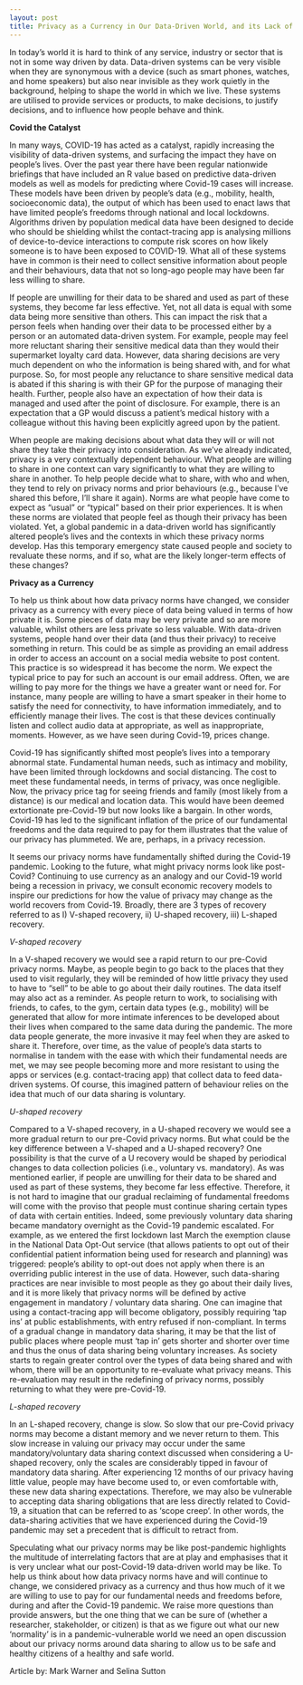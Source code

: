 ```yaml
---
layout: post
title: Privacy as a Currency in Our Data-Driven World, and its Lack of Value in Emergency Contexts
---
```


In today’s world it is hard to think of any service, industry or sector that is not in some way driven by data. Data-driven systems can be very visible when they are synonymous with a device (such as smart phones, watches, and home speakers) but also near invisible as they work quietly in the background, helping to shape the world in which we live. These systems are utilised to provide services or products, to make decisions, to justify decisions, and to influence how people behave and think.

<b>Covid the Catalyst</b>

In many ways, COVID-19 has acted as a catalyst, rapidly increasing the visibility of data-driven systems, and surfacing the impact they have on people’s lives. Over the past year there have been regular nationwide briefings that have included an R value based on predictive data-driven models as well as models for predicting where Covid-19 cases will increase. These models have been driven by people’s data (e.g., mobility, health, socioeconomic data), the output of which has been used to enact laws that have limited people’s freedoms through national and local lockdowns. Algorithms driven by population medical data have been designed to decide who should be shielding whilst the contact-tracing app is analysing millions of device-to-device interactions to compute risk scores on how likely someone is to have been exposed to COVID-19. What all of these systems have in common is their need to collect sensitive information about people and their behaviours, data that not so long-ago people may have been far less willing to share.

If people are unwilling for their data to be shared and used as part of these systems, they become far less effective. Yet, not all data is equal with some data being more sensitive than others. This can impact the risk that a person feels when handing over their data to be processed either by a person or an automated data-driven system. For example, people may feel more reluctant sharing their sensitive medical data than they would their supermarket loyalty card data. However, data sharing decisions are very much dependent on who the information is being shared with, and for what purpose. So, for most people any reluctance to share sensitive medical data is abated if this sharing is with their GP for the purpose of managing their health. Further, people also have an expectation of how their data is managed and used after the point of disclosure. For example, there is an expectation that a GP would discuss a patient’s medical history with a colleague without this having been explicitly agreed upon by the patient.

When people are making decisions about what data they will or will not share they take their privacy into consideration. As we’ve already indicated, privacy is a very contextually dependent behaviour. What people are willing to share in one context can vary significantly to what they are willing to share in another. To help people decide what to share, with who and when, they tend to rely on privacy norms and prior behaviours (e.g., because I’ve shared this before, I’ll share it again). Norms are what people have come to expect as “usual” or “typical” based on their prior experiences. It is when these norms are violated that people feel as though their privacy has been violated. Yet, a global pandemic in a data-driven world has significantly altered people’s lives and the contexts in which these privacy norms develop. Has this temporary emergency state caused people and society to revaluate these norms, and if so, what are the likely longer-term effects of these changes?

<b>Privacy as a Currency</b>

To help us think about how data privacy norms have changed, we consider privacy as a currency with every piece of data being valued in terms of how private it is. Some pieces of data may be very private and so are more valuable, whilst others are less private so less valuable. With data-driven systems, people hand over their data (and thus their privacy) to receive something in return. This could be as simple as providing an email address in order to access an account on a social media website to post content. This practice is so widespread it has become the norm. We expect the typical price to pay for such an account is our email address. Often, we are willing to pay more for the things we have a greater want or need for. For instance, many people are willing to have a smart speaker in their home to satisfy the need for connectivity, to have information immediately, and to efficiently manage their lives. The cost is that these devices continually listen and collect audio data at appropriate, as well as inappropriate, moments. However, as we have seen during Covid-19, prices change.

Covid-19 has significantly shifted most people’s lives into a temporary abnormal state. Fundamental human needs, such as intimacy and mobility, have been limited through lockdowns and social distancing. The cost to meet these fundamental needs, in terms of privacy, was once negligible. Now, the privacy price tag for seeing friends and family (most likely from a distance) is our medical and location data. This would have been deemed extortionate pre-Covid-19 but now looks like a bargain. In other words, Covid-19 has led to the significant inflation of the price of our fundamental freedoms and the data required to pay for them illustrates that the value of our privacy has plummeted. We are, perhaps, in a privacy recession.

It seems our privacy norms have fundamentally shifted during the Covid-19 pandemic. Looking to the future, what might privacy norms look like post-Covid? Continuing to use currency as an analogy and our Covid-19 world being a recession in privacy, we consult economic recovery models to inspire our predictions for how the value of privacy may change as the world recovers from Covid-19. Broadly, there are 3 types of recovery referred to as I) V-shaped recovery, ii) U-shaped recovery, iii) L-shaped recovery.

<i>V-shaped recovery</i>

In a V-shaped recovery we would see a rapid return to our pre-Covid privacy norms. Maybe, as people begin to go back to the places that they used to visit regularly, they will be reminded of how little privacy they used to have to “sell” to be able to go about their daily routines. The data itself may also act as a reminder. As people return to work, to socialising with friends, to cafes, to the gym, certain data types (e.g., mobility) will be generated that allow for more intimate inferences to be developed about their lives when compared to the same data during the pandemic. The more data people generate, the more invasive it may feel when they are asked to share it. Therefore, over time, as the value of people’s data starts to normalise in tandem with the ease with which their fundamental needs are met, we may see people becoming more and more resistant to using the apps or services (e.g. contact-tracing app) that collect data to feed data-driven systems. Of course, this imagined pattern of behaviour relies on the idea that much of our data sharing is voluntary.

<i>U-shaped recovery</i>

Compared to a V-shaped recovery, in a U-shaped recovery we would see a more gradual return to our pre-Covid privacy norms. But what could be the key difference between a V-shaped and a U-shaped recovery? One possibility is that the curve of a U recovery would be shaped by periodical changes to data collection policies (i.e., voluntary vs. mandatory). As was mentioned earlier, if people are unwilling for their data to be shared and used as part of these systems, they become far less effective. Therefore, it is not hard to imagine that our gradual reclaiming of fundamental freedoms will come with the proviso that people must continue sharing certain types of data with certain entities. Indeed, some previously voluntary data sharing became mandatory overnight as the Covid-19 pandemic escalated. For example, as we entered the first lockdown last March the exemption clause in the National Data Opt-Out service (that allows patients to opt out of their confidential patient information being used for research and planning) was triggered: people’s ability to opt-out does not apply when there is an overriding public interest in the use of data. However, such data-sharing practices are near invisible to most people as they go about their daily lives, and it is more likely that privacy norms will be defined by active engagement in mandatory / voluntary data sharing. One can imagine that using a contact-tracing app will become obligatory, possibly requiring ‘tap ins’ at public establishments, with entry refused if non-compliant. In terms of a gradual change in mandatory data sharing, it may be that the list of public places where people must ‘tap in’ gets shorter and shorter over time and thus the onus of data sharing being voluntary increases. As society starts to regain greater control over the types of data being shared and with whom, there will be an opportunity to re-evaluate what privacy means. This re-evaluation may result in the redefining of privacy norms, possibly returning to what they were pre-Covid-19.

<i>L-shaped recovery</i>

In an L-shaped recovery, change is slow. So slow that our pre-Covid privacy norms may become a distant memory and we never return to them. This slow increase in valuing our privacy may occur under the same mandatory/voluntary data sharing context discussed when considering a U-shaped recovery, only the scales are considerably tipped in favour of mandatory data sharing. After experiencing 12 months of our privacy having little value, people may have become used to, or even comfortable with, these new data sharing expectations. Therefore, we may also be vulnerable to accepting data sharing obligations that are less directly related to Covid-19, a situation that can be referred to as ‘scope creep’. In other words, the data-sharing activities that we have experienced during the Covid-19 pandemic may set a precedent that is difficult to retract from.

Speculating what our privacy norms may be like post-pandemic highlights the multitude of interrelating factors that are at play and emphasises that it is very unclear what our post-Covid-19 data-driven world may be like. To help us think about how data privacy norms have and will continue to change, we considered privacy as a currency and thus how much of it we are willing to use to pay for our fundamental needs and freedoms before, during and after the Covid-19 pandemic. We raise more questions than provide answers, but the one thing that we can be sure of (whether a researcher, stakeholder, or citizen) is that as we figure out what our new ‘normality’ is in a pandemic-vulnerable world we need an open discussion about our privacy norms around data sharing to allow us to be safe and healthy citizens of a healthy and safe world.

Article by: Mark Warner and Selina Sutton